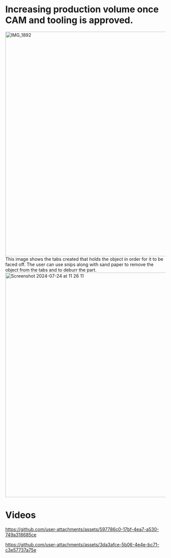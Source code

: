 # Increasing production volume once CAM and tooling is approved.
<img src="https://github.com/user-attachments/assets/f07b3015-672b-449d-b672-59d42b566370" width="704" alt="IMG_1892">
This image shows the tabs created that holds the object in order for it to be faced off. The user can use snips along with sand paper to remove the object from the tabs and to deburr the part.
<img src="https://github.com/user-attachments/assets/18331c09-c684-42a4-b7bd-cb5584637d1c" width="704" alt="Screenshot 2024-07-24 at 11 26 11">

# Videos
https://github.com/user-attachments/assets/597786c0-17bf-4ea7-a530-749a318685ce

https://github.com/user-attachments/assets/3da3afce-5b06-4e4e-bc71-c3e57737a75e

